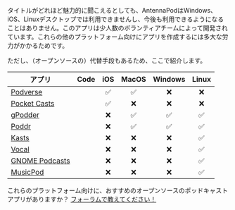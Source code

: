 タイトルがどれほど魅力的に聞こえるとしても、AntennaPodはWindows、iOS、Linuxデスクトップでは利用できませんし、今後も利用できるようになることはありません。このアプリは少人数のボランティアチームによって開発されています。これらの他のプラットフォーム向けにアプリを作成するには多大な労力がかかるためです。

ただし、（オープンソースの）代替手段もあるため、ここで紹介します。

| アプリ | Code | iOS | MacOS | Windows | Linux |
| --- | --- | :-: | :-: | :-: | :-: |
| [Podverse](https://podverse.fm/about) | [<i class="fab fa-github"></i>](https://github.com/podverse/podverse-rn) | ✅ | ✅ | ❌ | ❌ |
| [Pocket Casts](https://pocketcasts.com/) | [<i class="fab fa-github"></i>](https://github.com/Automattic/pocket-casts-ios) | ✅ | ❌ | ❌ | ❌ |
| [gPodder](https://gpodder.github.io/) | [<i class="fab fa-github"></i>](https://github.com/gpodder/gpodder) | ❌ | ✅ | ✅ | ✅ |
| [Poddr](https://sn8z.github.io/Poddr/) | [<i class="fab fa-github"></i>](https://github.com/Sn8z/Poddr) | ❌ | ✅ | ✅ | ✅ |
| [Kasts](https://apps.kde.org/kasts/) | [<i class="fab fa-gitlab"></i>](https://invent.kde.org/multimedia/kasts) | ❌ | ❌ | ❌ | ✅ |
| [Vocal](https://vocalproject.net/) | [<i class="fab fa-github"></i>](https://github.com/VocalPodcastProject/vocal) | ❌ | ❌ | ❌ | ✅ |
| [GNOME Podcasts](https://apps.gnome.org/app/org.gnome.Podcasts/) | [<i class="fab fa-gitlab"></i>](https://gitlab.gnome.org/World/podcasts) | ❌ | ❌ | ❌ | ✅ |
| [MusicPod](https://snapcraft.io/musicpod) | [<i class="fab fa-github"></i>](https://github.com/ubuntu-flutter-community/musicpod) | ❌ | ❌ | ❌ | ✅ |

これらのプラットフォーム向けに、おすすめのオープンソースのポッドキャストアプリがありますか？ [フォーラムで教えてください！](https://forum.antennapod.org)
